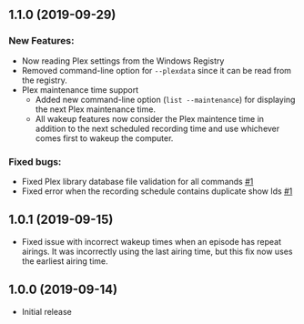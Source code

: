 ## 1.1.0 (2019-09-29)
### New Features:
- Now reading Plex settings from the Windows Registry
- Removed command-line option for `--plexdata` since it can be read from the registry.
- Plex maintenance time support
  - Added new command-line option (`list --maintenance`) for displaying the next Plex maintenance time.
  - All wakeup features now consider the Plex maintence time in addition to the next scheduled recording time and use whichever comes first to wakeup the computer.
### Fixed bugs:
- Fixed Plex library database file validation for all commands [#1](https://github.com/kmahon37/plex-dvr-waker/issues/1)
- Fixed error when the recording schedule contains duplicate show Ids [#1](https://github.com/kmahon37/plex-dvr-waker/issues/1)

## 1.0.1 (2019-09-15)
- Fixed issue with incorrect wakeup times when an episode has repeat airings.  It was incorrectly using the last airing time, but this fix now uses the earliest airing time.

## 1.0.0 (2019-09-14)
- Initial release